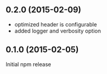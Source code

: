 ## 0.2.0 (2015-02-09)

- optimized header is configurable
- added logger and verbosity option

## 0.1.0 (2015-02-05)

Initial npm release